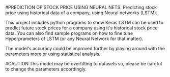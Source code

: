 #PREDICTION OF STOCK PRICE USING NEURAL NETS. 
Predicting stock price using historical data of a company, using Neural networks (LSTM).

This project includes python programs to show Keras LSTM can be used to predict future stock prices for a company using it's
historical stock price data. 
You can also find sample programs on how to fine tune Hyperprameters of LSTM (or any Neural Network for that matter).

The model's accuracy could be improved further by playing around with the parameters more or using statistical analysis. 

#CAUTION
This model may be overfitting to datasets so, please be careful to change the parameters accordingly. 

